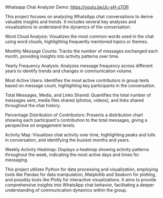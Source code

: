 Whatsapp Chat Analyzer Demo: 
https://youtu.be/Jc-sH-z7OfI

This project focuses on analyzing WhatsApp chat conversations to derive valuable insights and trends. It includes several key analyses and visualizations to understand the dynamics of the conversation:

Word Cloud Analysis: Visualizes the most common words used in the chat using word clouds, highlighting frequently mentioned topics or themes.

Monthly Message Counts: Tracks the number of messages exchanged each month, providing insights into activity patterns over time.

Yearly Frequency Analysis: Analyzes message frequency across different years to identify trends and changes in communication volume.

Most Active Users: Identifies the most active contributors in group texts based on message count, highlighting key participants in the conversation.

Total Messages, Media, and Links Shared: Quantifies the total number of messages sent, media files shared (photos, videos), and links shared throughout the chat history.

Percentage Distribution of Contributors: Presents a distribution chart showing each participant's contribution to the total messages, giving a perspective on engagement levels.

Activity Map: Visualizes chat activity over time, highlighting peaks and lulls in conversation, and identifying the busiest months and years.

Weekly Activity Heatmap: Displays a heatmap showing activity patterns throughout the week, indicating the most active days and times for messaging.

This project utilizes Python for data processing and visualization, employing tools like Pandas for data manipulation, Matplotlib and Seaborn for plotting, and possibly tools like Plotly for interactive visualizations. It aims to provide comprehensive insights into WhatsApp chat behavior, facilitating a deeper understanding of communication dynamics within the group.

